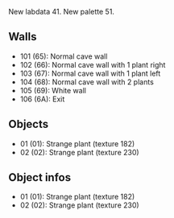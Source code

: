 New labdata 41.
New palette 51.

## Walls

-   101 (65): Normal cave wall
-   102 (66): Normal cave wall with 1 plant right
-   103 (67): Normal cave wall with 1 plant left
-   104 (68): Normal cave wall with 2 plants
-   105 (69): White wall
-   106 (6A): Exit

## Objects

-   01 (01): Strange plant (texture 182)
-   02 (02): Strange plant (texture 230)

## Object infos

-   01 (01): Strange plant (texture 182)
-   02 (02): Strange plant (texture 230)
